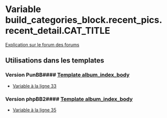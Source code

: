 # Variable build_categories_block.recent_pics.recent_detail.CAT_TITLE
[Explication sur le forum des forums](http://forum.forumactif.com/t294113-listing-des-variables#build_categories_block.recent_pics.recent_detail.CAT_TITLE)
## Utilisations dans les templates
### Version PunBB#### [Template album_index_body](punbb/album_index_body.md)
* [Variable à la ligne 33](../punbb/album_index_body.tpl#L33)
### Version phpBB2#### [Template album_index_body](subsilver/album_index_body.md)
* [Variable à la ligne 35](../subsilver/album_index_body.tpl#L35)